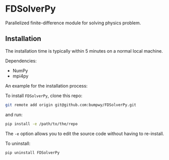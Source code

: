 # FDSolverPy

Parallelized finite-difference module for solving physics problem.


## Installation

The installation time is typically within 5 minutes on a normal local machine.

Dependencies:
- NumPy
- mpi4py

An example for the installation process:

To install `FDSolverPy`, clone this repo:
```bash
git remote add origin git@github.com:bumpwy/FDSolverPy.git
```
and run:
```bash
pip install -e /path/to/the/repo
```

The `-e` option allows you to edit the source code without having to re-install.

To uninstall:
```bash
pip uninstall FDSolverPy
```

